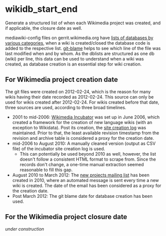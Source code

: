 # wikidb_start_end

Generate a structured list of when each Wikimedia project was created, and if applicable, the closure date as well.

mediawiki-config files on gerrit.wikimedia.org have [lists of databases by various categories](https://gerrit.wikimedia.org/r/plugins/gitiles/operations/mediawiki-config/+/refs/heads/master/dblists), when a wiki is created/closed the database code is added to the respective list. [git-blame](https://git-scm.com/docs/git-blame) helps to see which line of the file was last modified when and by whom. As the dblists are structured as one db (wiki) per line, this data can be used to understand when a wiki was created, as database creation is an essential step for wiki creation.

## For Wikimedia project creation date

The git files were created on 2012-02-24, which is the reason for many wikis having their date recorded as 2012-02-24. This source can only be used for wikis created after 2012-02-24. For wikis created before that date, three sources are used, according to three broad timelines.

* 2001 to mid-2006: [Wikimedia Incubator](https://incubator.wikimedia.org/wiki/Incubator:Main_Page) was set up in June 2006, which created a framework for the creation of new language wikis (with an exception to Wikidata). Post its creation, the [site creation log](https://incubator.wikimedia.org/wiki/Incubator:Site_creation_log) was maintained. Prior to that, the least available revision timestamp from the revision and archive table is considered a proxy for the creation date.
* mid-2006 to August 2010: A manually cleaned version (output as CSV file) of the incubator site creation log is used.
    * This can potentially be used beyond 2010 as well, however, the list doesn't follow a consistent HTML format to scrape from. Since the records don't change, a one-time manual extraction seemed reasonable to fill this gap.
* August 2010 to March 2012: The [new projects mailing list](https://lists.wikimedia.org/hyperkitty/list/newprojects@lists.wikimedia.org/) has been created in 2010, where an automated message is sent every time a new wiki is created. The date of the email has been considered as a proxy for the creation date.
* Post March 2012: The git blame date for database creation has been used.

## For the Wikimedia project closure date

_under construction_